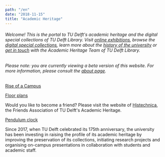 ```yaml
---
path: "/en"
date: "2018-11-15"
title: "Academic Heritage"
---
```


###### Welcome! This is the portal to TU Delft's academic heritage and the digital special collections of TU Delft Library. Visit [online exhibitions](/en/exhibitions/), browse the [digital special collections](/en/collections/), learn more about the [history of the university](/en/publications/) or [get in touch](/en/about/) with the Academic Heritage Team of TU Delft Library.

###### *Please note: you are currently viewing a beta version of this website. For more information, please consult the [about page](/en/about/).*

<div class="blocks">
<div class="block tint yellow cutcorners w-5 h-8 image">

[Rise of a Campus](/en/exhibitions/rise-of-a-campus)
</div>
<div class="block cutcorners w-7 h-5 image">

[Floor plans](/en/collections/tu-cre-tib)
</div>

<div class="block cutcorners w-3 h-3 info">

Would you like to become a friend? Please visit the website of <a href="http://histechnica.nl">Histechnica</a>, the Friends Association of TU Delft's Academic Heritage.

</div>
<div class="block tint copper cutcorners w-4 h-7 image">

[Pendulum clock](/en/objects/photo-schwartz-slingeruurwerk)
</div>
<div class="block cutcorners w-8 h-4 title">

Since 2017, when TU Delft celebrated its 175th anniversary, the university has been investing in raising the profile of its academic heritage by improving the preservation of its collections, initiating research projects and organising on-campus presentations in collaboration with students and academic staff.
</div>
</div>

